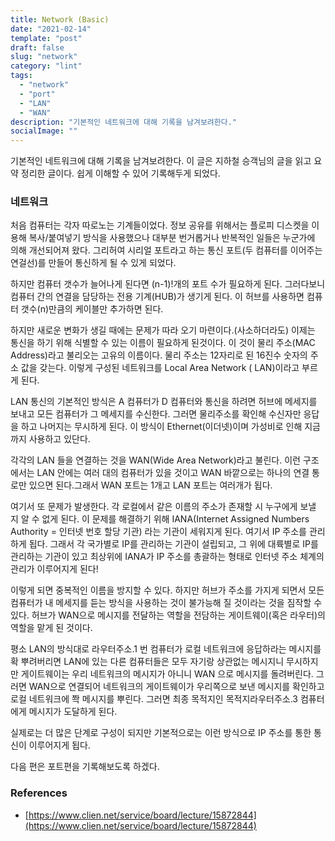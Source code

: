 ```yaml
---
title: Network (Basic)
date: "2021-02-14"
template: "post"
draft: false
slug: "network"
category: "lint"
tags:
  - "network"
  - "port"
  - "LAN"
  - "WAN"
description: "기본적인 네트워크에 대해 기록을 남겨보려한다."
socialImage: ""
---
```


기본적인 네트워크에 대해 기록을 남겨보려한다. 이 글은 지하철 승객님의 글을 읽고 요약 정리한 글이다. 쉽게 이해할 수 있어 기록해두게 되었다.

### 네트워크

처음 컴퓨터는 각자 따로노는 기계들이었다. 정보 공유를 위해서는 플로피 디스켓을 이용해 복사/붙여넣기 방식을 사용했으나 대부분 번거롭거나 반복적인 일들은 누군가에 의해 개선되어져 왔다. 그리허여 시리얼 포트라고 하는 통신 포트(두 컴퓨터를 이어주는 연걸선)를 만들어 통신하게 될 수 있게 되었다.

하지만 컴퓨터 갯수가 늘어나게 된다면 (n-1)!개의 포트 수가 필요하게 된다. 그러다보니 컴퓨터 간의 연결을 담당하는 전용 기계(HUB)가 생기게 된다. 이 허브를 사용하면 컴퓨터 갯수(n)만큼의 케이블만 추가하면 된다.

하지만 새로운 변화가 생길 때에는 문제가 따라 오기 마련이다.(사소하더라도) 이제는 통신을 하기 위해 식별할 수 있는 이름이 필요하게 된것이다. 이 것이 물리 주소(MAC Address)라고 불리오는 고유의 이름이다. 물리 주소는 12자리로 된 16진수 숫자의 주소 값을 갖는다. 이렇게 구성된 네트워크를 Local Area Network ( LAN)이라고 부르게 된다.

LAN 통신의 기본적인 방식은 A 컴퓨터가 D 컴퓨터와 통신을 하려면 허브에 메세지를 보내고 모든 컴퓨터가 그 메세지를 수신한다. 그러면 물리주소를 확인해 수신자만 응답을 하고 나머지는 무시하게 된다. 이 방식이 Ethernet(이더넷)이며 가성비로 인해 지금까지 사용하고 있단다.

각각의 LAN 들을 연결하는 것을 WAN(Wide Area Network)라고 불린다. 이런 구조에서는 LAN 안에는 여러 대의 컴퓨터가 있을 것이고 WAN 바깥으로는 하나의 연결 통로만 있으면 된다.그래서 WAN 포트는 1개고 LAN 포트는 여러개가 됩다.

여기서 또 문제가 발생한다. 각 로컬에서 같은 이름의 주소가 존재할 시 누구에게 보낼 지 알 수 없게 된다. 이 문제를 해결하기 위해 IANA(Internet Assigned Numbers Authority = 인터넷 번호 할당 기관) 라는 기관이 세워지게 된다. 여기서 IP 주소를 관리하게 됩다. 그래서 각 국가별로 IP를 관리하는 기관이 설립되고, 그 위에 대륙별로 IP를 관리하는 기관이 있고 최상위에 IANA가 IP 주소를 총괄하는 형태로 인터넷 주소 체계의 관리가 이루어지게 된다!

이렇게 되면 중복적인 이름을 방지할 수 있다. 하지만 허브가 주소를 가지게 되면서 모든 컴퓨터가 내 메세지를 듣는 방식을 사용하는 것이 불가능해 질 것이라는 것을 짐작할 수 있다. 허브가 WAN으로 메시지를 전달하는 역할을 전담하는 게이트웨이(혹은 라우터)의 역할을 맡게 된 것이다.

평소 LAN의 방식대로 라우터주소.1 번 컴퓨터가 로컬 네트워크에 응답하라는 메시지를 확 뿌려버리면 LAN에 있는 다른 컴퓨터들은 모두 자기랑 상관없는 메시지니 무시하지만 게이트웨이는 우리 네트워크의 메시지가 아니니 WAN 으로 메시지를 돌려버린다. 그러면 WAN으로 연결되어 네트워크의 게이트웨이가 우리쪽으로 보낸 메시지를 확인하고 로컬 네트워크에 쫙 메시지를 뿌린다. 그러면 최종 목적지인 목적지라우터주소.3 컴퓨터에게 메시지가 도달하게 된다.

실제로는 더 많은 단계로 구성이 되지만 기본적으로는 이런 방식으로 IP 주소를 통한 통신이 이루어지게 됩다.

다음 편은 포트편을 기록해보도록 하겠다.

### **References**

- [https://www.clien.net/service/board/lecture/15872844](https://www.clien.net/service/board/lecture/15872844)

